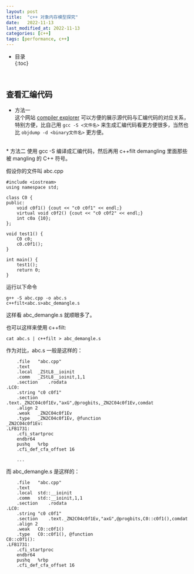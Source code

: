 ```yaml
---
layout: post
title:  "c++ 对象内存模型探究"
date:   2022-11-13
last_modified_at: 2022-11-13
categories: [c++]
tags: [performance, c++]
---
```


* 目录  
{:toc}
<br/>

## 查看汇编代码
* 方法一  
这个网站 [compiler explorer](https://gcc.godbolt.org/) 可以方便的展示源代码与汇编代码的对应关系，特别方便，比自己用 `gcc -S <文件名>` 来生成汇编代码看更方便很多，当然也比 `objdump -d <binary文件名>` 更方便。  
<br>
* 方法二  
使用 gcc -S 编译成汇编代码，然后再用 c++filt demangling 里面那些被 mangling 的 C++ 符号。    

假设你的文件叫 abc.cpp
```
#include <iostream>
using namespace std;

class C0 {
public:
    void c0f1() {cout << "c0 c0f1" << endl;}
    virtual void c0f2() {cout << "c0 c0f2" << endl;}
    int c0a {10};
};

void test1() {
    C0 c0;
    c0.c0f1();
}

int main() {
    test1();
    return 0;
}
```
运行以下命令
```
g++ -S abc.cpp -o abc.s
c++filt<abc.s>abc_demangle.s
```
这样看 abc_demangle.s 就顺眼多了。   

也可以这样来使用 c++filt:
```
cat abc.s | c++filt > abc_demangle.s
```

作为对比，abc.s 一般是这样的：
```
	.file	"abc.cpp"
	.text
	.local	_ZStL8__ioinit
	.comm	_ZStL8__ioinit,1,1
	.section	.rodata
.LC0:
	.string	"c0 c0f1"
	.section	.text._ZN2C04c0f1Ev,"axG",@progbits,_ZN2C04c0f1Ev,comdat
	.align 2
	.weak	_ZN2C04c0f1Ev
	.type	_ZN2C04c0f1Ev, @function
_ZN2C04c0f1Ev:
.LFB1731:
	.cfi_startproc
	endbr64
	pushq	%rbp
	.cfi_def_cfa_offset 16

    ...
```

而 abc_demangle.s 是这样的：
```
	.file	"abc.cpp"
	.text
	.local	std::__ioinit
	.comm	std::__ioinit,1,1
	.section	.rodata
.LC0:
	.string	"c0 c0f1"
	.section	.text._ZN2C04c0f1Ev,"axG",@progbits,C0::c0f1(),comdat
	.align 2
	.weak	C0::c0f1()
	.type	C0::c0f1(), @function
C0::c0f1():
.LFB1731:
	.cfi_startproc
	endbr64
	pushq	%rbp
	.cfi_def_cfa_offset 16
```

<br>
<br>
<br>